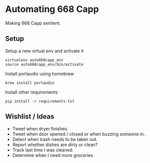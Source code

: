 Automating 668 Capp
===================

Making 668 Capp sentient.

Setup
-----

Setup a new virtual env and activate it

    virtualenv auto668capp_env
    source auto668capp_env/bin/activate

Install portaudio using homebrew

    brew install portaudio

Install other requirements

    pip install -r requirements.txt

Wishlist / Ideas
----------------
- Tweet when dryer finishes.
- Tweet when door opened / closed or when buzzing someone in.
- Detect when trash needs to be taken out.
- Report whether dishes are dirty or clean?
- Track last time I was cleaned.
- Determine when I need more groceries.
